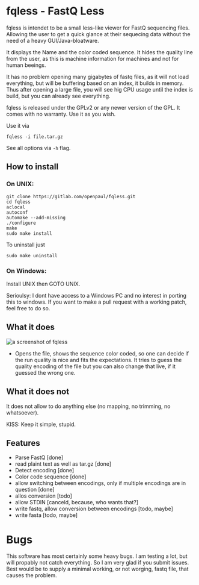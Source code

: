 # fqless - FastQ Less

fqless is intendet to be a small less-like viewer for FastQ sequencing files. Allowing the user to get a quick glance at their sequecing data without the need of a heavy GUI/Java-bloatware.

It displays the Name and the color coded sequence. It hides the quality line from the user, as this is machine information for machines and not for human beeings.

It has no problem opening many gigabytes of fastq files, as it will not load everything, but will be buffering based on an index, it builds in memory. Thus after opening a large file, you will see hig CPU usage until the index is build, but you can already see everything.

fqless is released under the GPLv2 or any newer version of the GPL. It comes with no warranty. Use it as you wish.

Use it via
```
fqless -i file.tar.gz
```
See all options via `-h` flag.

## How to install

### On UNIX:
```
git clone https://gitlab.com/openpaul/fqless.git
cd fqless
aclocal
autoconf
automake --add-missing
./configure
make
sudo make install
```

To uninstall just
```
sudo make uninstall
```




### On Windows:
Install UNIX then GOTO UNIX. 

Serioulsy: I dont have access to a Windows PC and no interest in porting this to windows. If you want to make a pull request with a working patch, feel free to do so.


## What it does
![a screenshot of fqless](https://gitlab.com/openpaul/fqless/raw/4c3bce633fb5779b1aab4d03ca0fc468375a78e0/fqless.png)

- Opens the file, shows the sequence color coded, so one can decide if the run quality is nice and fits the expectations.
It tries to guess the quality encoding of the file but you can also change that live, if it guessed the wrong one.

## What it does not
It does not allow to do anything else (no mapping, no trimming, no whatsoever).

KISS: Keep it simple, stupid.

## Features
- Parse FastQ [done]
- read plaint text as well as tar.gz [done]
- Detect encoding [done]
- Color code sequence [done]
- allow switching between encodings, only if multiple encodings are in question [done]
- allos conversion [todo]
- allow STDIN [canceld, because, who wants that?]
- write fastq, allow conversion between encodings [todo, maybe]
- write fasta [todo, maybe]

# Bugs
This software has most certainly some heavy bugs. I am testing a lot, but will propably not catch everything. So I am very glad if you submit issues. Best would be to supply a minimal working, or not worging, fastq file, that causes the problem.


